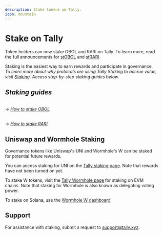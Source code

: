 ```yaml
---
description: Stake tokens on Tally.
icon: mountain
---
```


# Stake on Tally

Token holders can now stake OBOL and RARI on Tally. To learn more, read the full announcements for [stOBOL](https://x.com/tallyxyz/status/1928152996099088727) and [stRARI](https://x.com/rarifoundation/status/1935322769509822969).&#x20;



Staking is the easiest way to earn rewards and participate in governance. _To learn more about why protocols are using Tally Staking to accrue value, visit_ [_Staking_](../../tally-features/staking/)_._ &#x41;_&#x63;cess step-by-step staking guides below._&#x20;

## _Staking guides_

\
→ [_How to stake OBOL_](how-to-stake-obol.md)&#x20;

\
→ [_How to stake RARI_](how-to-stake-rari.md)

## Uniswap and Wormhole Staking

Governance tokens like Uniswap's UNI and Wormhole's W can be staked for potential future rewards.

You can access staking for UNI on the [Tally staking page](https://www.tally.xyz/gov/uniswap/stake). Note that rewards have not been turned on yet.

To stake W tokens, visit the [Tally Wormhole page](https://www.tally.xyz/gov/wormhole) for staking on EVM chains. Note that staking for Wormhole is also known as delegating voting power.

&#x20;To stake on Solana, use the [Wormhole W dashboard](https://w.wormhole.com/)

## Support

For  assistance with staking, submit a request to support@tally.xyz.
